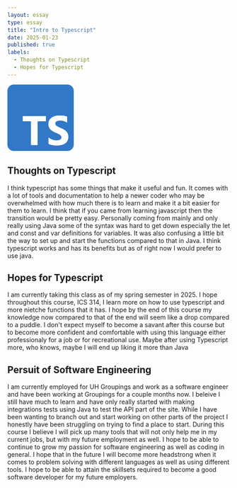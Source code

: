 ```yaml
---
layout: essay
type: essay
title: "Intro to Typescript"
date: 2025-01-23
published: true
labels:
  - Thoughts on Typescript
  - Hopes for Typescript
---
```

<img width="150px" class="rounded float-start pe-4" src="../img/typescript-logo.png">

## Thoughts on Typescript
I think typescript has some things that make it useful and fun. It comes with a lot of tools and documentation to help a newer coder who may be overwhelmed with how much there is to learn and make it a bit easier for them to learn.  I think that if you came from learning javascript then the transition would be pretty easy. Personally coming from mainly and only really using Java some of the syntax was hard to get down especially the let and const and var definitions for variables.  It was also confusing a little bit the way to set up and start the functions compared to that in Java.  I think typescript works and has its benefits but as of right now I would prefer to use java.

## Hopes for Typescript
I am currently taking this class as of my spring semester in 2025. I hope throughout this course, ICS 314, I learn more on how to use typescript and more nietche functions that it has. I hope by the end of this course my knowledge now compared to that of the end will seem like a drop compared to a puddle.  I don't expect myself to become a savant after this course but to become more confident and comfortable with using this language either professionaly for a job or for recreational use. Maybe after using Typescript more, who knows, maybe I will end up liking it more than Java

## Persuit of Software Engineering
I am currently employed for UH Groupings and work as a software engineer and have been working at Groupings for a couple months now. I beleive I still have much to learn and have only really started with making integrations tests using Java to test the API part of the site. While I have been wanting to branch out and start working on other parts of the project I honestly have been struggling on trying to find a place to start. During this course I believe I will pick up many tools that will not only help me in my current jobs, but with my future employment as well. I hope to be able to continue to grow my passion for software engineering as well as coding in general. I hope that in the future I will become more headstrong when it comes to problem solving with different languages as well as using different tools.  I hope to be able to attain the skillsets required to become a good software developer for my future employers.
